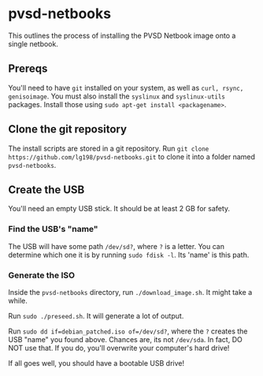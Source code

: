 # pvsd-netbooks

This outlines the process of installing the PVSD Netbook image onto a single netbook.

## Prereqs

You'll need to have `git` installed on your system, as well as `curl, rsync, genisoimage`. You must also install the `syslinux` and `syslinux-utils` packages. Install those using `sudo apt-get install <packagename>`.

## Clone the git repository

The install scripts are stored in a git repository. Run `git clone https://github.com/lg198/pvsd-netbooks.git` to clone it into a folder named `pvsd-netbooks`.

## Create the USB

You'll need an empty USB stick. It should be at least 2 GB for safety.

### Find the USB's "name"

The USB will have some path `/dev/sd?`, where `?` is a letter. You can determine which one it is by running `sudo fdisk -l`. Its 'name' is this path.

### Generate the ISO

Inside the `pvsd-netbooks` directory, run `./download_image.sh`. It might take a while.

Run `sudo ./preseed.sh`. It will generate a lot of output.

Run `sudo dd if=debian_patched.iso of=/dev/sd?`, where the `?` creates the USB "name" you found above. Chances are, its not `/dev/sda`. In fact, DO NOT use that. If you do, you'll overwrite your computer's hard drive!

If all goes well, you should have a bootable USB drive!
